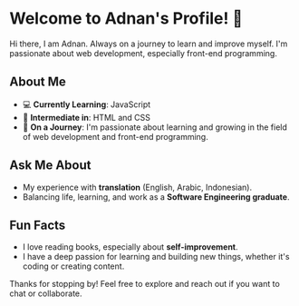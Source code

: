 # Welcome to Adnan's Profile! 👋

Hi there, I am Adnan. Always on a journey to learn and improve myself. I'm passionate about web development, especially front-end programming.

## About Me

- 💻 **Currently Learning**: JavaScript
- 🌱 **Intermediate in**: HTML and CSS
- 🚀 **On a Journey**: I'm passionate about learning and growing in the field of web development and front-end programming.

## Ask Me About

- My experience with **translation** (English, Arabic, Indonesian).
- Balancing life, learning, and work as a **Software Engineering graduate**.

## Fun Facts

- I love reading books, especially about **self-improvement**.
- I have a deep passion for learning and building new things, whether it's coding or creating content.

Thanks for stopping by! Feel free to explore and reach out if you want to chat or collaborate.
